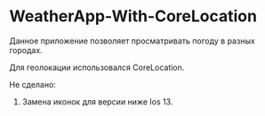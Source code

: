 # WeatherApp-With-CoreLocation

Данное приложение позволяет просматривать погоду в разных городах.

Для геолокации использовался CoreLocation.


Не сделано:
1) Замена иконок для версии ниже Ios 13.
